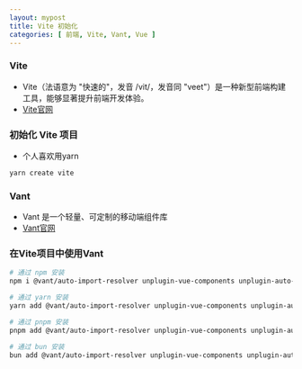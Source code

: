 ```yaml
---
layout: mypost
title: Vite 初始化
categories: [ 前端, Vite, Vant, Vue ]
---
```


### Vite

- Vite（法语意为 "快速的"，发音 /vit/，发音同 "veet"）是一种新型前端构建工具，能够显著提升前端开发体验。
- [Vite官网](https://www.vitejs.net/)

### 初始化 Vite 项目

- 个人喜欢用yarn

```bash
yarn create vite
```

### Vant

- Vant 是一个轻量、可定制的移动端组件库
- [Vant官网](https://vant.pro/vant/#/zh-CN/home)

### 在Vite项目中使用Vant

```bash
# 通过 npm 安装
npm i @vant/auto-import-resolver unplugin-vue-components unplugin-auto-import -D

# 通过 yarn 安装
yarn add @vant/auto-import-resolver unplugin-vue-components unplugin-auto-import -D

# 通过 pnpm 安装
pnpm add @vant/auto-import-resolver unplugin-vue-components unplugin-auto-import -D

# 通过 bun 安装
bun add @vant/auto-import-resolver unplugin-vue-components unplugin-auto-import -D
```




